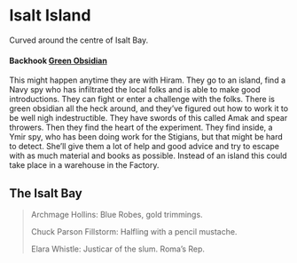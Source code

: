 # Isalt Island

Curved around the centre of Isalt Bay.

#### Backhook [Green Obsidian](/i/green_obsidian.md)

This might happen anytime they are with Hiram. They go to an island, find a Navy spy who has infiltrated the local folks and is able to make good introductions. They can fight or enter a challenge with the folks. There is green obsidian all the heck around, and they’ve figured out how to work it to be well nigh indestructible. They have swords of this called Amak and spear throwers. Then they find the heart of the experiment. They find inside, a Ymir spy, who has been doing work for the Stigians, but that might be hard to detect. She’ll give them a lot of help and good advice and try to escape with as much material and books as possible. Instead of an island this could take place in a warehouse in the Factory. 

## The Isalt Bay


> Archmage Hollins: Blue Robes, gold trimmings.
>
> Chuck Parson Fillstorm: Halfling with a pencil mustache.
>
> Elara Whistle: Justicar of the slum. Roma’s Rep.
